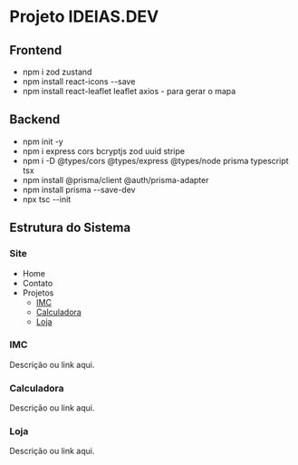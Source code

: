 # Projeto IDEIAS.DEV

## Frontend
- npm i zod zustand
- npm install react-icons --save
- npm install react-leaflet leaflet axios - para gerar o mapa

## Backend
- npm init -y
- npm i express cors bcryptjs zod uuid stripe
- npm i -D @types/cors @types/express @types/node prisma typescript tsx
- npm install @prisma/client @auth/prisma-adapter
- npm install prisma --save-dev
- npx tsc --init

## Estrutura do Sistema

### Site
- Home
- Contato
- Projetos
  - [IMC](#imc)
  - [Calculadora](#calculadora)
  - [Loja](#loja)

### IMC
Descrição ou link aqui.

### Calculadora
Descrição ou link aqui.

### Loja
Descrição ou link aqui.
